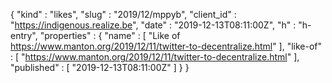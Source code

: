 {
  "kind" : "likes",
  "slug" : "2019/12/mppyb",
  "client_id" : "https://indigenous.realize.be",
  "date" : "2019-12-13T08:11:00Z",
  "h" : "h-entry",
  "properties" : {
    "name" : [ "Like of https://www.manton.org/2019/12/11/twitter-to-decentralize.html" ],
    "like-of" : [ "https://www.manton.org/2019/12/11/twitter-to-decentralize.html" ],
    "published" : [ "2019-12-13T08:11:00Z" ]
  }
}
